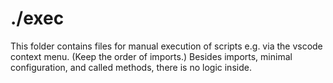 # ./exec

This folder contains files for manual execution of scripts e.g. via the vscode context menu. (Keep the order of imports.)
Besides imports, minimal configuration, and called methods, there is no logic inside.
